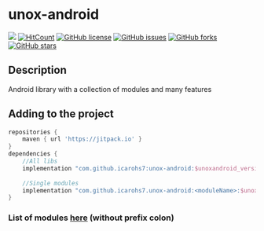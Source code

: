 # unox-android
[![](
https://jitpack.io/v/icarohs7/unox-android.svg)](
https://jitpack.io/#icarohs7/unox-android)
[![HitCount](
http://hits.dwyl.io/icarohs7/unox-android.svg)](
http://hits.dwyl.io/icarohs7/unox-android)
[![GitHub license](
https://img.shields.io/github/license/icarohs7/unox-android.svg)](
https://github.com/icarohs7/unox-android/blob/master/LICENSE)
[![GitHub issues](
https://img.shields.io/github/issues/icarohs7/unox-android.svg)](
https://github.com/icarohs7/unox-android/issues)
[![GitHub forks](
https://img.shields.io/github/forks/icarohs7/unox-android.svg)](
https://github.com/icarohs7/unox-android/network)
[![GitHub stars](
https://img.shields.io/github/stars/icarohs7/unox-android.svg)](
https://github.com/icarohs7/unox-android/stargazers)

## Description
Android library with a collection of modules and many features

## Adding to the project
````groovy
repositories {
    maven { url 'https://jitpack.io' }
}
dependencies {
    //All libs
    implementation "com.github.icarohs7:unox-android:$unoxandroid_version"
 
    //Single modules
    implementation "com.github.icarohs7.unox-android:<moduleName>:$unoxandroid_version"
}
````
### List of modules [here](https://github.com/icarohs7/unox-android/tree/master/settings.gradle) (without prefix colon)
